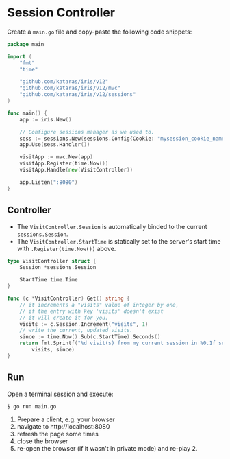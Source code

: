 # Session Controller

Create a `main.go` file and copy-paste the following code snippets:

```go
package main

import (
	"fmt"
	"time"

	"github.com/kataras/iris/v12"
	"github.com/kataras/iris/v12/mvc"
	"github.com/kataras/iris/v12/sessions"
)

func main() {
    app := iris.New()

	// Configure sessions manager as we used to.
	sess := sessions.New(sessions.Config{Cookie: "mysession_cookie_name"})
	app.Use(sess.Handler())

    visitApp := mvc.New(app)
    visitApp.Register(time.Now())
	visitApp.Handle(new(VisitController))

	app.Listen(":8080")
}
```

## Controller

- The `VisitController.Session` is automatically binded to the current `sessions.Session`.
- The `VisitController.StartTime` is statically set to the server's start time with `.Register(time.Now())` above.

```go
type VisitController struct {
	Session *sessions.Session

	StartTime time.Time
}

func (c *VisitController) Get() string {
	// it increments a "visits" value of integer by one,
    // if the entry with key 'visits' doesn't exist
    // it will create it for you.
	visits := c.Session.Increment("visits", 1)
	// write the current, updated visits.
	since := time.Now().Sub(c.StartTime).Seconds()
	return fmt.Sprintf("%d visit(s) from my current session in %0.1f seconds of server's up-time",
		visits, since)
}
```

## Run

Open a terminal session and execute:

```sh
$ go run main.go
```

1. Prepare a client, e.g. your browser
2. navigate to http://localhost:8080
3. refresh the page some times
4. close the browser
5. re-open the browser (if it wasn't in private mode) and re-play 2.
<!-- slide:break-80 -->

